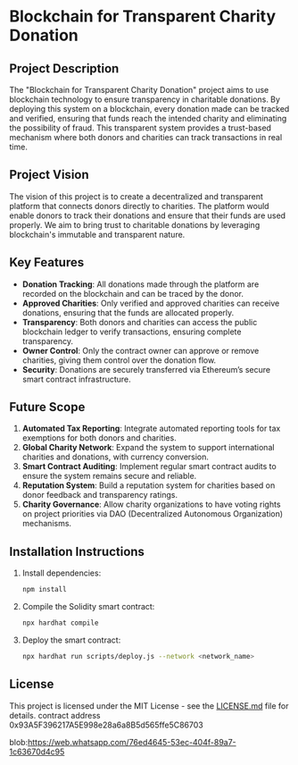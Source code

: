 # Blockchain for Transparent Charity Donation

## Project Description

The "Blockchain for Transparent Charity Donation" project aims to use blockchain technology to ensure transparency in charitable donations. By deploying this system on a blockchain, every donation made can be tracked and verified, ensuring that funds reach the intended charity and eliminating the possibility of fraud. This transparent system provides a trust-based mechanism where both donors and charities can track transactions in real time.

## Project Vision

The vision of this project is to create a decentralized and transparent platform that connects donors directly to charities. The platform would enable donors to track their donations and ensure that their funds are used properly. We aim to bring trust to charitable donations by leveraging blockchain's immutable and transparent nature.

## Key Features

- **Donation Tracking**: All donations made through the platform are recorded on the blockchain and can be traced by the donor.
- **Approved Charities**: Only verified and approved charities can receive donations, ensuring that the funds are allocated properly.
- **Transparency**: Both donors and charities can access the public blockchain ledger to verify transactions, ensuring complete transparency.
- **Owner Control**: Only the contract owner can approve or remove charities, giving them control over the donation flow.
- **Security**: Donations are securely transferred via Ethereum’s secure smart contract infrastructure.

## Future Scope

1. **Automated Tax Reporting**: Integrate automated reporting tools for tax exemptions for both donors and charities.
2. **Global Charity Network**: Expand the system to support international charities and donations, with currency conversion.
3. **Smart Contract Auditing**: Implement regular smart contract audits to ensure the system remains secure and reliable.
4. **Reputation System**: Build a reputation system for charities based on donor feedback and transparency ratings.
5. **Charity Governance**: Allow charity organizations to have voting rights on project priorities via DAO (Decentralized Autonomous Organization) mechanisms.

## Installation Instructions

1. Install dependencies:
    ```bash
    npm install
    ```

2. Compile the Solidity smart contract:
    ```bash
    npx hardhat compile
    ```

3. Deploy the smart contract:
    ```bash
    npx hardhat run scripts/deploy.js --network <network_name>
    ```

## License

This project is licensed under the MIT License - see the [LICENSE.md](LICENSE.md) file for details.
contract address 0x93A5F396217A5E998e28a6a8B5d565ffe5C86703

blob:https://web.whatsapp.com/76ed4645-53ec-404f-89a7-1c63670d4c95
